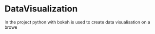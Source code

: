 # DataVisualization
In the project python with bokeh is used to create data visualisation on a browe 
